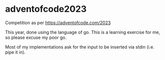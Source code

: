 # adventofcode2023

Competition as per https://adventofcode.com/2023

This year, done using the language of go. This is a learning exercise for me, so please excuse my poor go.

Most of my implementations ask for the input to be inserted via stdin (i.e. pipe it in).